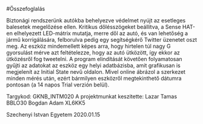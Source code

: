 #Összefoglalás

Biztonági rendszerünk autókba behelyezve védelmet nyújt az esetleges balesetek megelőzése ellen.
Kritikus dőlésszögeket beállítva, a Sense HAT-en elhelyezett LED-mátrix mutatja, merre dől az autó,
és van lehetőség a jármű korrigálására, felborulva pedig egy segítségkérő Twitter üzenetet oszt meg.
Az eszköz mindemellett képes arra, hogy hirtelen túl nagy G gyorsulást mérve azt feltételezze, hogy az autó ütközött,
így ekkor az ütközésről fog tweetelni. A program elindítását követően folyamatosan gyűjti az adatokat az eszköz
egy helyi adatbázisba, amit grafikusan is megjelenít az Initial State nevű oldalon. Mivel online ábrázol a szerkezet
minden mérés után, ezért bármilyen eszközről megtekinthető dátumra pontosan (a 14 napos Trial verzión belül).

Targykod: GKNB_INTM020
A projektmunkat keszitette: Lazar Tamas BBLO30
                            Bogdan Adam XL6KK5
                            
Szechenyi Istvan Egyetem
2020.01.15
